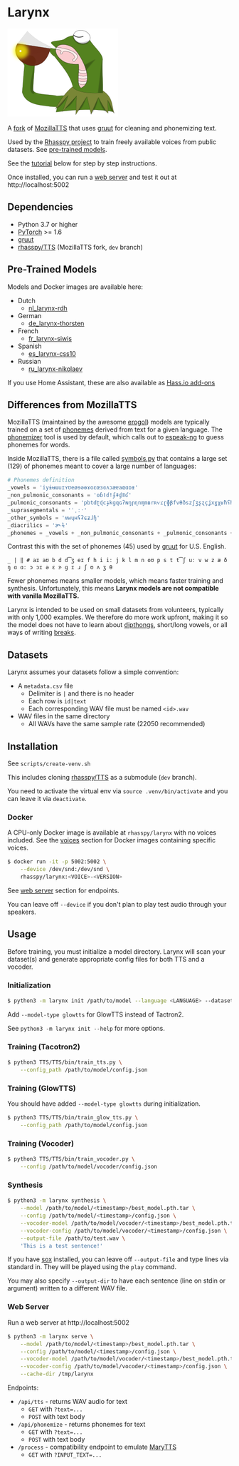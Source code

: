 # Larynx

![Larynx logo](docs/img/logo.png)

A [fork](https://github.com/rhasspy/TTS) of [MozillaTTS](https://github.com/mozilla/TTS) that uses [gruut](https://github.com/rhasspy/gruut) for cleaning and phonemizing text.

Used by the [Rhasspy project](https://github.com/rhasspy) to train freely available voices from public datasets.
See [pre-trained models](#pre-trained-models).

See the [tutorial](docs/tutorial.md) below for step by step instructions.

Once installed, you can run a [web server](#web-server) and test it out at http://localhost:5002

## Dependencies

* Python 3.7 or higher
* [PyTorch](https://pytorch.org/) >= 1.6
* [gruut](https://github.com/rhasspy/gruut)
* [rhasspy/TTS](https://github.com/rhasspy/TTS) (MozillaTTS fork, `dev` branch)

## Pre-Trained Models

Models and Docker images are available here:

* Dutch
    * [nl_larynx-rdh](https://github.com/rhasspy/nl_larynx-rdh)
* German
    * [de_larynx-thorsten](https://github.com/rhasspy/de_larynx-thorsten)
* French
    * [fr_larynx-siwis](https://github.com/rhasspy/fr_larynx-siwis)
* Spanish
    * [es_larynx-css10](https://github.com/rhasspy/es_larynx-css10)
* Russian
    * [ru_larynx-nikolaev](https://github.com/rhasspy/ru_larynx-nikolaev)

If you use Home Assistant, these are also available as [Hass.io add-ons](https://github.com/rhasspy/hassio-addons/)

## Differences from MozillaTTS

MozillaTTS (maintained by the awesome [erogol](https://github.com/erogol)) models are typically trained on a set of [phonemes](https://en.wikipedia.org/wiki/Phoneme) derived from text for a given language. The [phonemizer](https://github.com/bootphon/phonemizer) tool is used by default, which calls out to [espeak-ng](https://github.com/espeak-ng/) to guess phonemes for words.

Inside MozillaTTS, there is a file called [symbols.py](https://github.com/rhasspy/TTS/blob/dev/TTS/tts/utils/text/symbols.py) that contains a large set (129) of phonemes meant to cover a large number of languages:

```python
# Phonemes definition
_vowels = 'iyɨʉɯuɪʏʊeøɘəɵɤoɛœɜɞʌɔæɐaɶɑɒᵻ'
_non_pulmonic_consonants = 'ʘɓǀɗǃʄǂɠǁʛ'
_pulmonic_consonants = 'pbtdʈɖcɟkɡqɢʔɴŋɲɳnɱmʙrʀⱱɾɽɸβfvθðszʃʒʂʐçʝxɣχʁħʕhɦɬɮʋɹɻjɰlɭʎʟ'
_suprasegmentals = 'ˈˌːˑ'
_other_symbols = 'ʍwɥʜʢʡɕʑɺɧ'
_diacrilics = 'ɚ˞ɫ'
_phonemes = _vowels + _non_pulmonic_consonants + _pulmonic_consonants + _suprasegmentals + _other_symbols + _diacrilic
```

Contrast this with the set of phonemes (45) used by [gruut](https://github.com/rhasspy/gruut) for U.S. English.

```text
_ | ‖ # aɪ aʊ b d d͡ʒ eɪ f h i iː j k l m n oʊ p s t t͡ʃ uː v w z æ ð ŋ ɑ ɑː ɔ ɔɪ ə ɛ ɝ ɡ ɪ ɹ ʃ ʊ ʌ ʒ θ
```

Fewer phonemes means smaller models, which means faster training and synthesis. Unfortunately, this means **Larynx models are not compatible with vanilla MozillaTTS.**

Larynx is intended to be used on small datasets from volunteers, typically with only 1,000 examples. We therefore do more work upfront, making it so the model does not have to learn about [dipthongs](https://en.wikipedia.org/wiki/Diphthong), short/long vowels, or all ways of writing [breaks](https://en.wikipedia.org/wiki/Prosodic_unit).

## Datasets

Larynx assumes your datasets follow a simple convention:

* A `metadata.csv` file
    * Delimiter is `|` and there is no header
    * Each row is `id|text`
    * Each corresponding WAV file must be named `<id>.wav`
* WAV files in the same directory
    * All WAVs have the same sample rate (22050 recommended)

## Installation

See `scripts/create-venv.sh`

This includes cloning [rhasspy/TTS](https://github.com/rhasspy/TTS) as a submodule (`dev` branch).

You need to activate the virtual env via `source .venv/bin/activate` and you can leave it via `deactivate`.

### Docker

A CPU-only Docker image is available at `rhasspy/larynx` with no voices included. See the [voices](#voices) section for Docker images containing specific voices.

```sh
$ docker run -it -p 5002:5002 \
    --device /dev/snd:/dev/snd \
    rhasspy/larynx:<VOICE>-<VERSION>
```

See [web server](#web-server) section for endpoints.

You can leave off `--device` if you don't plan to play test audio through your speakers.

## Usage

Before training, you must initialize a model directory. Larynx will scan your dataset(s) and generate appropriate config files for both TTS and a vocoder.

### Initialization

```sh
$ python3 -m larynx init /path/to/model --language <LANGUAGE> --dataset /path/to/dataset
```

Add `--model-type glowtts` for GlowTTS instead of Tactron2.

See `python3 -m larynx init --help` for more options.

### Training (Tacotron2)

```sh
$ python3 TTS/TTS/bin/train_tts.py \
    --config_path /path/to/model/config.json
```

### Training (GlowTTS)

You should have added `--model-type glowtts` during initialization.

```sh
$ python3 TTS/TTS/bin/train_glow_tts.py \
    --config_path /path/to/model/config.json
```

### Training (Vocoder)

```sh
$ python3 TTS/TTS/bin/train_vocoder.py \
    --config /path/to/model/vocoder/config.json
```

### Synthesis

```sh
$ python3 -m larynx synthesis \
    --model /path/to/model/<timestamp>/best_model.pth.tar \
    --config /path/to/model/<timestamp>/config.json \
    --vocoder-model /path/to/model/vocoder/<timestamp>/best_model.pth.tar \
    --vocoder-config /path/to/model/vocoder/<timestamp>/config.json \
    --output-file /path/to/test.wav \
    'This is a test sentence!'
```

If you have [sox](http://sox.sourceforge.net/) installed, you can leave off `--output-file` and type lines via standard in. They will be played using the `play` command.

You may also specify `--output-dir` to have each sentence (line on stdin or argument) written to a different WAV file.

### Web Server

Run a web server at http://localhost:5002

```sh
$ python3 -m larynx serve \
    --model /path/to/model/<timestamp>/best_model.pth.tar \
    --config /path/to/model/<timestamp>/config.json \
    --vocoder-model /path/to/model/vocoder/<timestamp>/best_model.pth.tar \
    --vocoder-config /path/to/model/vocoder/<timestamp>/config.json \
    --cache-dir /tmp/larynx
```

Endpoints:

* `/api/tts` - returns WAV audio for text
    * `GET` with `?text=...`
    * `POST` with text body
* `/api/phonemize` - returns phonemes for text
    * `GET` with `?text=...`
    * `POST` with text body
* `/process` - compatibility endpoint to emulate [MaryTTS](http://mary.dfki.de/)
    * `GET` with `?INPUT_TEXT=...`
